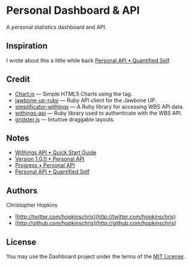 # Personal Dashboard & API

A personal statistics dashboard and API.

## Inspiration

I wrote about this a little while back [Personal API • Quantified Self](http://blog.hopkins.io/2013/06/08/personal-api/).

## Credit

- [Chart.js](https://github.com/nnnick/Chart.js) — Simple HTML5 Charts using the <canvas> tag.
- [jawbone-up-ruby](https://github.com/aaronpk/jawbone-up-ruby) — Ruby API client for the Jawbone UP.
- [simplificator-withings](https://github.com/simplificator/simplificator-withings) — A Ruby library for accessing WBS API data.
- [withings-api](https://github.com/webmonarch/withings-api) — Ruby library used to authenticate with the WBS API.
- [gridster.js](https://github.com/ducksboard/gridster.js) — Intuitive draggable layouts.

## Notes

- [Withings API • Quick Start Guide](http://blog.hopkins.io/2013/07/25/withings-api/)
- [Version 1.0.0 • Personal API](http://blog.hopkins.io/2013/07/18/version-100/)
- [Progress • Personal API](http://blog.hopkins.io/2013/06/23/progress/)
- [Personal API • Quantified Self](http://blog.hopkins.io/2013/06/08/personal-api/)

## Authors

Christopher Hopkins

- [http://twitter.com/hopkinschris](http://twitter.com/hopkinschris)
- [http://github.com/hopkinschris](http://github.com/hopkinschris)

## License

You may use the Dashboard project under the terms of the [MIT License](https://github.com/chocolit/dashboard/blob/master/LICENSE).
